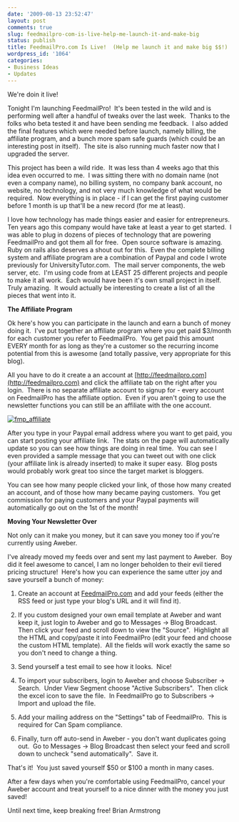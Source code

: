 ```yaml
---
date: '2009-08-13 23:52:47'
layout: post
comments: true
slug: feedmailpro-com-is-live-help-me-launch-it-and-make-big
status: publish
title: FeedmailPro.com Is Live!  (Help me launch it and make big $$!)
wordpress_id: '1064'
categories:
- Business Ideas
- Updates
---
```


We're doin it live!

Tonight I'm launching FeedmailPro!  It's been tested in the wild and is performing well after a handful of tweaks over the last week.  Thanks to the folks who beta tested it and have been sending me feedback.  I also added the final features which were needed before launch, namely billing, the affiliate program, and a bunch more spam safe guards (which could be an interesting post in itself).  The site is also running much faster now that I upgraded the server.

This project has been a wild ride.  It was less than 4 weeks ago that this idea even occurred to me.  I was sitting there with no domain name (not even a company name), no billing system, no company bank account, no website, no technology, and not very much knowledge of what would be required.  Now everything is in place - if I can get the first paying customer before 1 month is up that'll be a new record (for me at least).

I love how technology has made things easier and easier for entrepreneurs.  Ten years ago this company would have take at least a year to get started.  I was able to plug in dozens of pieces of technology that are powering FeedmailPro and got them all for free.  Open source software is amazing.  Ruby on rails also deserves a shout out for this.  Even the complete billing system and affiliate program are a combination of Paypal and code I wrote previously for UniversityTutor.com.  The mail server components, the web server, etc.  I'm using code from at LEAST 25 different projects and people to make it all work.  Each would have been it's own small project in itself.  Truly amazing.  It would actually be interesting to create a list of all the pieces that went into it.

**The Affiliate Program**

Ok here's how you can participate in the launch and earn a bunch of money doing it.  I've put together an affiliate program where you get paid $3/month for each customer you refer to FeedmailPro.  You get paid this amount EVERY month for as long as they're a customer so the recurring income potential from this is awesome (and totally passive, very appropriate for this blog).

All you have to do it create a an account at [http://feedmailpro.com](http://feedmailpro.com) and click the affiliate tab on the right after you login.  There is no separate affiliate account to signup for - every account on FeedmailPro has the affiliate option.  Even if you aren't going to use the newsletter functions you can still be an affiliate with the one account.

[![fmp_affiliate](http://s3.amazonaws.com/oldbloguploads/2009/08/fmp_affiliate.png)](http://s3.amazonaws.com/oldbloguploads/2009/08/fmp_affiliate.png)

After you type in your Paypal email address where you want to get paid, you can start posting your affiliate link.  The stats on the page will automatically update so you can see how things are doing in real time.  You can see I even provided a sample message that you can tweet out with one click (your affiliate link is already inserted) to make it super easy.  Blog posts would probably work great too since the target market is bloggers.

You can see how many people clicked your link, of those how many created an account, and of those how many became paying customers.  You get commission for paying customers and your Paypal payments will automatically go out on the 1st of the month!

**Moving Your Newsletter Over**

Not only can it make you money, but it can save you money too if you're currently using Aweber.

I've already moved my feeds over and sent my last payment to Aweber.  Boy did it  feel awesome to cancel, I am no longer beholden to their evil tiered pricing structure!  Here's how you can experience the same utter joy and save yourself a bunch of money:



	
  1. Create an account at [FeedmailPro.com](http://FeedmailPro.com) and add your feeds (either the RSS feed or just type your blog's URL and it will find it).

	
  2. If you custom designed your own email template at Aweber and want keep it, just login to Aweber and go to Messages -> Blog Broadcast.  Then click your feed and scroll down to view the "Source".  Highlight all the HTML and copy/paste it into FeedmailPro (edit your feed and choose the custom HTML template).  All the fields will work exactly the same so you don't need to change a thing.

	
  3. Send yourself a test email to see how it looks.  Nice!

	
  4. To import your subscribers, login to Aweber and choose Subscriber -> Search.  Under View Segment choose "Active Subscribers".  Then click the excel icon to save the file.  In FeedmailPro go to Subscribers -> Import and upload the file.

	
  5. Add your mailing address on the "Settings" tab of FeedmailPro.  This is required for Can Spam compliance.

	
  6. Finally, turn off auto-send in Aweber - you don't want duplicates going out.  Go to Messages -> Blog Broadcast then select your feed and scroll down to uncheck "send automatically".  Save it.


That's it!  You just saved yourself $50 or $100 a month in many cases.

After a few days when you're comfortable using FeedmailPro, cancel your Aweber account and treat yourself to a nice dinner with the money you just saved!

Until next time, keep breaking free!
Brian Armstrong
